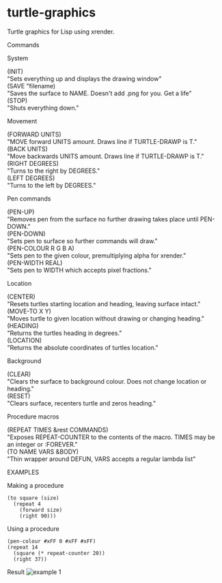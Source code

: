 # turtle-graphics
Turtle graphics for Lisp using xrender.

Commands  

System  

(INIT)  
"Sets everything up and displays the drawing window"  
(SAVE "filename)  
"Saves the surface to NAME. Doesn't add .png for you. Get a life"  
(STOP)  
"Shuts everything down."  

Movement

(FORWARD UNITS)  
  "MOVE forward UNITS amount. Draws line if TURTLE-DRAWP is T."  
(BACK UNITS)  
"Move backwards UNITS amount. Draws line if TURTLE-DRAWP is T."  
(RIGHT DEGREES)  
  "Turns to the right by DEGREES."  
(LEFT DEGREES)  
  "Turns to the left by DEGREES."  

Pen commands  

(PEN-UP)  
  "Removes pen from the surface no further drawing takes place until PEN-DOWN."  
(PEN-DOWN)  
  "Sets pen to surface so further commands will draw."  
(PEN-COLOUR R G B A)  
  "Sets pen to the given colour, premultiplying alpha for xrender."  
(PEN-WIDTH REAL)  
  "Sets pen to WIDTH which accepts pixel fractions."  


Location  

(CENTER)  
	"Resets turtles starting location and heading, leaving surface intact."  
(MOVE-TO X Y)  
	"Moves turtle to given location without drawing or changing heading."  
(HEADING)  
	"Returns the turtles heading in degrees."  
(LOCATION)  
	"Returns the absolute coordinates of turtles location."  

Background  

(CLEAR)  
	"Clears the surface to background colour. Does not change location or heading."  
(RESET)  
	"Clears surface, recenters turtle and zeros heading."  

Procedure macros  

(REPEAT TIMES &rest COMMANDS)   
	"Exposes REPEAT-COUNTER to the contents of the macro. TIMES may be an integer or :FOREVER."  
(TO NAME VARS &BODY)  
	"Thin wrapper around DEFUN, VARS accepts a regular lambda list"  

EXAMPLES  

Making a procedure  

    (to square (size)  
      (repeat 4  
        (forward size)
        (right 90)))

Using a procedure  

    (pen-colour #xFF 0 #xFF #xFF)
    (repeat 14
      (square (* repeat-counter 20))
      (right 37))

Result
![example 1](https://i.imgur.com/2x5DoCF.png)
